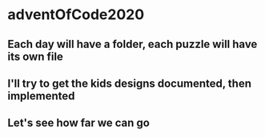 # adventOfCode2020
## Each day will have a folder, each puzzle will have its own file
## I'll try to get the kids designs documented, then implemented
## Let's see how far we can go
